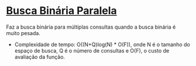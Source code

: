 # [Busca Binária Paralela](busca_binaria_paralela.cpp)

Faz a busca binária para múltiplas consultas quando a busca binária é muito pesada.


- Complexidade de tempo: O((N+Q)log(N) * O(F)), onde N é o tamanho do espaço de busca, Q é o número de consultas e O(F), o custo de avaliação da função.

